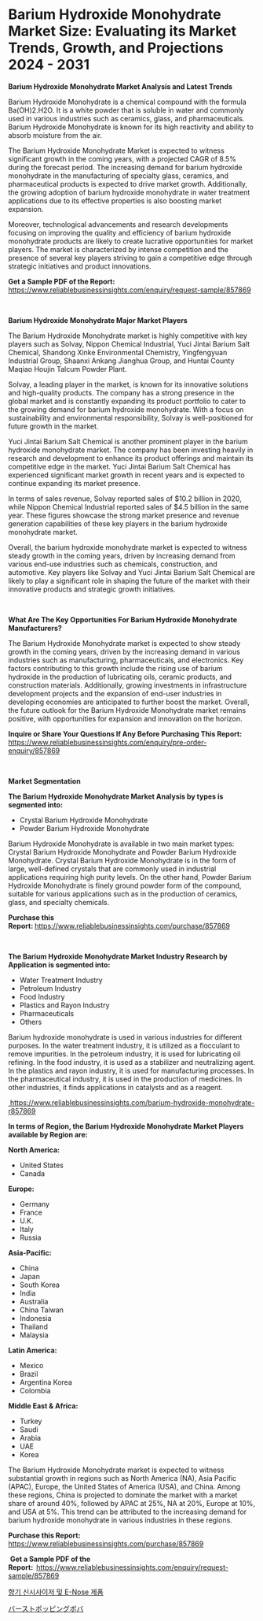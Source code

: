 <p><h1>Barium Hydroxide Monohydrate Market Size: Evaluating its Market Trends, Growth, and Projections 2024 - 2031</h1></p><p><strong>Barium Hydroxide Monohydrate Market Analysis and Latest Trends</strong></p>
<p><p>Barium Hydroxide Monohydrate is a chemical compound with the formula Ba(OH)2.H2O. It is a white powder that is soluble in water and commonly used in various industries such as ceramics, glass, and pharmaceuticals. Barium Hydroxide Monohydrate is known for its high reactivity and ability to absorb moisture from the air.</p><p>The Barium Hydroxide Monohydrate Market is expected to witness significant growth in the coming years, with a projected CAGR of 8.5% during the forecast period. The increasing demand for barium hydroxide monohydrate in the manufacturing of specialty glass, ceramics, and pharmaceutical products is expected to drive market growth. Additionally, the growing adoption of barium hydroxide monohydrate in water treatment applications due to its effective properties is also boosting market expansion.</p><p>Moreover, technological advancements and research developments focusing on improving the quality and efficiency of barium hydroxide monohydrate products are likely to create lucrative opportunities for market players. The market is characterized by intense competition and the presence of several key players striving to gain a competitive edge through strategic initiatives and product innovations.</p></p>
<p><strong>Get a Sample PDF of the Report:&nbsp;</strong> <a href="https://www.reliablebusinessinsights.com/enquiry/request-sample/857869">https://www.reliablebusinessinsights.com/enquiry/request-sample/857869</a></p>
<p>&nbsp;</p>
<p><strong>Barium Hydroxide Monohydrate Major Market Players</strong></p>
<p><p>The Barium Hydroxide Monohydrate market is highly competitive with key players such as Solvay, Nippon Chemical Industrial, Yuci Jintai Barium Salt Chemical, Shandong Xinke Environmental Chemistry, Yingfengyuan Industrial Group, Shaanxi Ankang Jianghua Group, and Huntai County Maqiao Houjin Talcum Powder Plant.</p><p>Solvay, a leading player in the market, is known for its innovative solutions and high-quality products. The company has a strong presence in the global market and is constantly expanding its product portfolio to cater to the growing demand for barium hydroxide monohydrate. With a focus on sustainability and environmental responsibility, Solvay is well-positioned for future growth in the market.</p><p>Yuci Jintai Barium Salt Chemical is another prominent player in the barium hydroxide monohydrate market. The company has been investing heavily in research and development to enhance its product offerings and maintain its competitive edge in the market. Yuci Jintai Barium Salt Chemical has experienced significant market growth in recent years and is expected to continue expanding its market presence.</p><p>In terms of sales revenue, Solvay reported sales of $10.2 billion in 2020, while Nippon Chemical Industrial reported sales of $4.5 billion in the same year. These figures showcase the strong market presence and revenue generation capabilities of these key players in the barium hydroxide monohydrate market.</p><p>Overall, the barium hydroxide monohydrate market is expected to witness steady growth in the coming years, driven by increasing demand from various end-use industries such as chemicals, construction, and automotive. Key players like Solvay and Yuci Jintai Barium Salt Chemical are likely to play a significant role in shaping the future of the market with their innovative products and strategic growth initiatives.</p></p>
<p>&nbsp;</p>
<p><strong>What Are The Key Opportunities For Barium Hydroxide Monohydrate Manufacturers?</strong></p>
<p><p>The Barium Hydroxide Monohydrate market is expected to show steady growth in the coming years, driven by the increasing demand in various industries such as manufacturing, pharmaceuticals, and electronics. Key factors contributing to this growth include the rising use of barium hydroxide in the production of lubricating oils, ceramic products, and construction materials. Additionally, growing investments in infrastructure development projects and the expansion of end-user industries in developing economies are anticipated to further boost the market. Overall, the future outlook for the Barium Hydroxide Monohydrate market remains positive, with opportunities for expansion and innovation on the horizon.</p></p>
<p><strong>Inquire or Share Your Questions If Any Before Purchasing This Report:</strong> <a href="https://www.reliablebusinessinsights.com/enquiry/pre-order-enquiry/857869">https://www.reliablebusinessinsights.com/enquiry/pre-order-enquiry/857869</a></p>
<p>&nbsp;</p>
<p><strong>Market Segmentation</strong></p>
<p><strong>The Barium Hydroxide Monohydrate Market Analysis by types is segmented into:</strong></p>
<p><ul><li>Crystal Barium Hydroxide Monohydrate</li><li>Powder Barium Hydroxide Monohydrate</li></ul></p>
<p><p>Barium Hydroxide Monohydrate is available in two main market types: Crystal Barium Hydroxide Monohydrate and Powder Barium Hydroxide Monohydrate. Crystal Barium Hydroxide Monohydrate is in the form of large, well-defined crystals that are commonly used in industrial applications requiring high purity levels. On the other hand, Powder Barium Hydroxide Monohydrate is finely ground powder form of the compound, suitable for various applications such as in the production of ceramics, glass, and specialty chemicals.</p></p>
<p><strong>Purchase this Report:&nbsp;</strong><a href="https://www.reliablebusinessinsights.com/purchase/857869">https://www.reliablebusinessinsights.com/purchase/857869</a></p>
<p>&nbsp;</p>
<p><strong>The Barium Hydroxide Monohydrate Market Industry Research by Application is segmented into:</strong></p>
<p><ul><li>Water Treatment Industry</li><li>Petroleum Industry</li><li>Food Industry</li><li>Plastics and Rayon Industry</li><li>Pharmaceuticals</li><li>Others</li></ul></p>
<p><p>Barium hydroxide monohydrate is used in various industries for different purposes. In the water treatment industry, it is utilized as a flocculant to remove impurities. In the petroleum industry, it is used for lubricating oil refining. In the food industry, it is used as a stabilizer and neutralizing agent. In the plastics and rayon industry, it is used for manufacturing processes. In the pharmaceutical industry, it is used in the production of medicines. In other industries, it finds applications in catalysts and as a reagent.</p></p>
<p><a href="https://www.reliablebusinessinsights.com/barium-hydroxide-monohydrate-r857869">&nbsp;https://www.reliablebusinessinsights.com/barium-hydroxide-monohydrate-r857869</a></p>
<p><strong>In terms of Region, the Barium Hydroxide Monohydrate Market Players available by Region are:</strong></p>
<p>
    <p> <strong> North America: </strong>
        <ul>
            <li>United States</li>
            <li>Canada</li>
        </ul>
        </p> 
    <p> <strong> Europe: </strong>
        <ul>
            <li>Germany</li>
            <li>France</li>
            <li>U.K.</li>
            <li>Italy</li>
            <li>Russia</li>
        </ul>
        </p> 
    <p> <strong> Asia-Pacific: </strong>
        <ul>
            <li>China</li>
            <li>Japan</li>
            <li>South Korea</li>
            <li>India</li>
            <li>Australia</li>
            <li>China Taiwan</li>
            <li>Indonesia</li>
            <li>Thailand</li>
            <li>Malaysia</li>
        </ul>
        </p> 
    <p> <strong> Latin America: </strong>
        <ul>
            <li>Mexico</li>
            <li>Brazil</li>
            <li>Argentina Korea</li>
            <li>Colombia</li>
        </ul>
        </p> 
    <p> <strong> Middle East & Africa: </strong>
        <ul>
            <li>Turkey</li>
            <li>Saudi</li>
            <li>Arabia</li>
            <li>UAE</li>
            <li>Korea</li>
        </ul>
    </p>
    </p>
<p><p>The Barium Hydroxide Monohydrate market is expected to witness substantial growth in regions such as North America (NA), Asia Pacific (APAC), Europe, the United States of America (USA), and China. Among these regions, China is projected to dominate the market with a market share of around 40%, followed by APAC at 25%, NA at 20%, Europe at 10%, and USA at 5%. This trend can be attributed to the increasing demand for barium hydroxide monohydrate in various industries in these regions.</p></p>
<p><strong>Purchase this Report: </strong><a href="https://www.reliablebusinessinsights.com/purchase/857869">https://www.reliablebusinessinsights.com/purchase/857869</a></p>
<p>&nbsp;<strong>Get a Sample PDF of the Report:&nbsp;&nbsp;</strong><a href="https://www.reliablebusinessinsights.com/enquiry/request-sample/857869">https://www.reliablebusinessinsights.com/enquiry/request-sample/857869</a></p>
<p><strong></strong></p>
<p><p><a href="https://medium.com/@daveblock56/%ED%96%A5%EA%B8%B0-%ED%95%A9%EC%84%B1%EA%B8%B0%EC%99%80-e-%EB%85%B8%EC%A6%88-%EC%A0%9C%ED%92%88-%EC%8B%9C%EC%9E%A5-%EB%8F%99%ED%96%A5-%EB%B0%8F-%EB%B6%84%EC%84%9D-%EB%AF%B8%EB%9E%98-%EC%84%B1%EC%9E%A5%EC%9D%84-%EC%9C%84%ED%95%9C-%EA%B8%B0%ED%9A%8C-%EB%B0%8F-%EB%8F%84%EC%A0%84-2024-2031-a8f0bb80fb6a">향기 신시사이저 및 E-Nose 제품</a></p><p><a href="https://medium.com/@abdielkilback/2024%E5%B9%B4%E3%81%8B%E3%82%892031%E5%B9%B4%E3%81%BE%E3%81%A7%E3%81%AE-%E3%81%AE%E5%B9%B4%E9%96%93%E8%A4%87%E5%90%88%E6%88%90%E9%95%B7%E7%8E%87%E3%81%A7%E6%8B%A1%E5%A4%A7%E3%81%97%E3%81%A6%E3%81%84%E3%82%8B%E3%83%90%E3%83%BC%E3%82%B9%E3%83%86%E3%82%A3%E3%83%B3%E3%82%B0%E3%83%9D%E3%83%83%E3%83%94%E3%83%B3%E3%82%B0%E3%83%9C%E3%83%90%E5%B8%82%E5%A0%B4%E3%81%AE%E8%A6%8F%E6%A8%A1%E3%81%AB%E9%96%A2%E3%81%99%E3%82%8B%E6%B4%9E%E5%AF%9F-86c63c4673c7">バーストポッピングボバ</a></p></p>